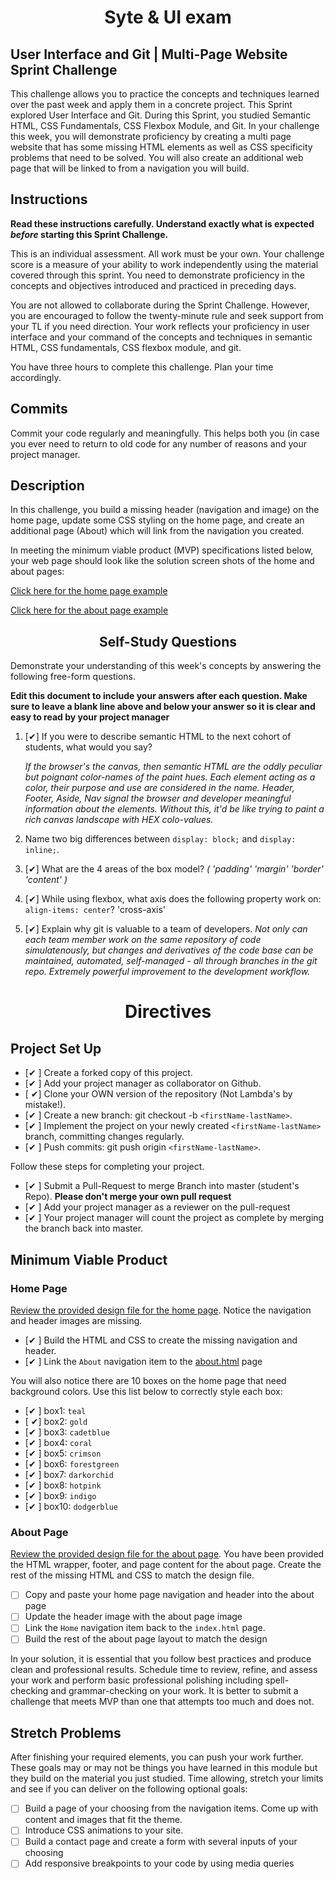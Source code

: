 <h1 align="center">Syte & UI exam</h1>
<h2 aigin="center">User Interface and Git | Multi-Page Website Sprint Challenge</h2>

This challenge allows you to practice the concepts and techniques learned over the past week and apply them in a concrete project. This Sprint explored User Interface and Git. During this Sprint, you studied Semantic HTML, CSS Fundamentals, CSS Flexbox Module, and Git. In your challenge this week, you will demonstrate proficiency by creating a multi page website that has some missing HTML elements as well as CSS specificity problems that need to be solved.  You will also create an additional web page that will be linked to from a navigation you will build.

## Instructions

**Read these instructions carefully. Understand exactly what is expected _before_ starting this Sprint Challenge.**

This is an individual assessment. All work must be your own. Your challenge score is a measure of your ability to work independently using the material covered through this sprint. You need to demonstrate proficiency in the concepts and objectives introduced and practiced in preceding days.

You are not allowed to collaborate during the Sprint Challenge. However, you are encouraged to follow the twenty-minute rule and seek support from your TL if you need direction. Your work reflects your proficiency in user interface and your command of the concepts and techniques in semantic HTML, CSS fundamentals, CSS flexbox module, and git.

You have three hours to complete this challenge. Plan your time accordingly.

## Commits

Commit your code regularly and meaningfully. This helps both you (in case you ever need to return to old code for any number of reasons and your project manager.

## Description

In this challenge, you build a missing header (navigation and image) on the home page, update some CSS styling on the home page, and create an additional page (About) which will link from the navigation you created.

In meeting the minimum viable product (MVP) specifications listed below, your web page should look like the solution screen shots of the home and about pages:

[Click here for the home page example](https://tk-assets.lambdaschool.com/39a49225-8ac9-43da-aa90-514fd60ae99a_sprint-challenge-ui-home-example.png)

[Click here for the about page example](https://tk-assets.lambdaschool.com/ede1bb1a-63ff-4801-8c02-3efa2f603190_sprint-challenge-ui-about-example.png)

<h2 align="center"> Self-Study Questions</h2>

Demonstrate your understanding of this week's concepts by answering the following free-form questions.

**Edit this document to include your answers after each question. Make sure to leave a blank line above and below your answer so it is clear and easy to read by your project manager**

1. [✔] If you were to describe semantic HTML to the next cohort of students, what would you say?
    <p><i>If the browser's the canvas, then semantic HTML are the oddly peculiar but poignant color-names of the paint hues. Each element acting as a color, their purpose and use
       are considered in the name. Header, Footer, Aside, Nav signal the browser and developer meaningful information about the elements. Without this, it'd be like trying to paint a 
       rich canvas landscape with HEX colo-values.</i></p>

2. Name two big differences between ```display: block;``` and ```display: inline;```.

3. [✔] What are the 4 areas of the box model?
       <i>( 'padding' 'margin' 'border' 'content' )</i>

4. [✔] While using flexbox, what axis does the following property work on: ```align-items: center```?
    </i>'cross-axis'

5. [✔] Explain why git is valuable to a team of developers.
        <i>Not only can each team member work on the same repository of code simulatenously, but changes and derivatives of the code base can be maintained, automated, self-managed - all through branches in the git repo. Extremely powerful improvement to the development workflow.</i>

<h1 align="center">Directives</h1>

## Project Set Up

- [✔ ] Create a forked copy of this project.
- [✔ ] Add your project manager as collaborator on Github.
- [ ✔] Clone your OWN version of the repository (Not Lambda's by mistake!).
- [✔ ] Create a new branch: git checkout -b `<firstName-lastName>`.
- [✔ ] Implement the project on your newly created `<firstName-lastName>` branch, committing changes regularly.
- [✔ ] Push commits: git push origin `<firstName-lastName>`.
 
Follow these steps for completing your project.

- [✔ ] Submit a Pull-Request to merge <firstName-lastName> Branch into master (student's  Repo). **Please don't merge your own pull request**
- [✔ ] Add your project manager as a reviewer on the pull-request
- [✔ ] Your project manager will count the project as complete by merging the branch back into master.
 


## Minimum Viable Product

### Home Page

[Review the provided design file for the home page](design-files/home.png).  Notice the navigation and header images are missing.

* [✔ ] Build the HTML and CSS to create the missing navigation and header.
* [✔ ] Link the `About` navigation item to the [about.html](about.html) page

You will also notice there are 10 boxes on the home page that need background colors.  Use this list below to correctly style each box:

* [✔ ] box1: `teal`
* [ ✔] box2: `gold`
* [✔ ] box3: `cadetblue`
* [✔ ] box4: `coral`
* [✔ ] box5: `crimson`
* [✔ ] box6: `forestgreen`
* [✔ ] box7: `darkorchid`
* [✔ ] box8: `hotpink`
* [✔ ] box9: `indigo`
* [✔ ] box10: `dodgerblue`

### About Page

[Review the provided design file for the about page](design-files/about.png). You have been provided the HTML wrapper, footer, and page content for the about page. Create the rest of the missing HTML and CSS to match the design file.

* [ ] Copy and paste your home page navigation and header into the about page
* [ ] Update the header image with the about page image
* [ ] Link the `Home` navigation item back to the `index.html` page.
* [ ] Build the rest of the about page layout to match the design

In your solution, it is essential that you follow best practices and produce clean and professional results. Schedule time to review, refine, and assess your work and perform basic professional polishing including spell-checking and grammar-checking on your work. It is better to submit a challenge that meets MVP than one that attempts too much and does not.

## Stretch Problems

After finishing your required elements, you can push your work further. These goals may or may not be things you have learned in this module but they build on the material you just studied. Time allowing, stretch your limits and see if you can deliver on the following optional goals:

* [ ] Build a page of your choosing from the navigation items.  Come up with content and images that fit the theme.  
* [ ] Introduce CSS animations to your site.
* [ ] Build a contact page and create a form with several inputs of your choosing
* [ ] Add responsive breakpoints to your code by using media queries
